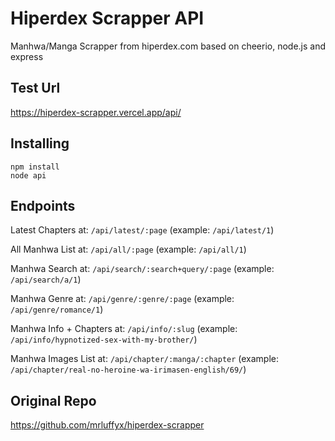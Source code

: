 # Hiperdex Scrapper API

Manhwa/Manga Scrapper from hiperdex.com based on cheerio, node.js and express

## Test Url

https://hiperdex-scrapper.vercel.app/api/

## Installing

    npm install
    node api
    
## Endpoints

Latest Chapters at: `/api/latest/:page` (example: `/api/latest/1`) 

All Manhwa List at: `/api/all/:page` (example: `/api/all/1`)

Manhwa Search at: `/api/search/:search+query/:page` (example: `/api/search/a/1`)

Manhwa Genre at: `/api/genre/:genre/:page` (example: `/api/genre/romance/1`)

Manhwa Info + Chapters at: `/api/info/:slug` (example: `/api/info/hypnotized-sex-with-my-brother/`) 

Manhwa Images List at: `/api/chapter/:manga/:chapter` (example: `/api/chapter/real-no-heroine-wa-irimasen-english/69/`)

## Original Repo

https://github.com/mrluffyx/hiperdex-scrapper
